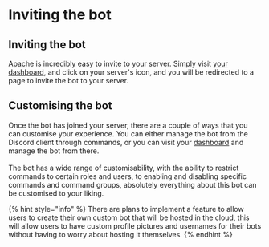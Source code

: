 # Inviting the bot

## Inviting the bot

Apache is incredibly easy to invite to your server. Simply visit [your dashboard](https://dashboard.apachebot.net), and click on your server's icon, and you will be redirected to a page to invite the bot to your server.

## Customising the bot

Once the bot has joined your server, there are a couple of ways that you can customise your experience. You can either manage the bot from the Discord client through commands, or you can visit your [dashboard](https://dashboard.apachebot.net) and manage the bot from there. \
\
The bot has a wide range of customisability, with the ability to restrict commands to certain roles and users, to enabling and disabling specific commands and command groups, absolutely everything about this bot can be customised to your liking.&#x20;

{% hint style="info" %}
There are plans to implement a feature to allow users to create their own custom bot that will be hosted in the cloud, this will allow users to have custom profile pictures and usernames for their bots without having to worry about hosting it themselves.
{% endhint %}

